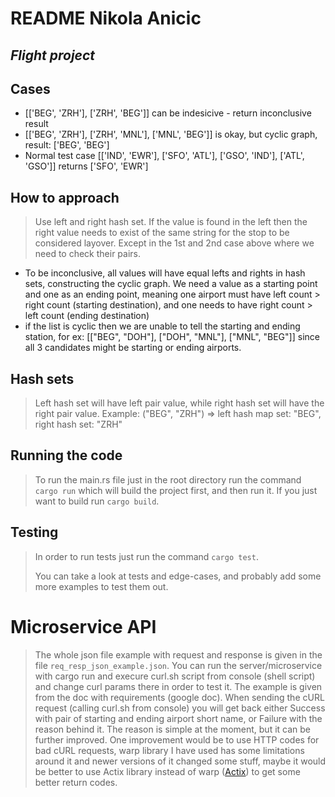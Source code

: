 # README Nikola Anicic
## _Flight project_

## Cases
- [['BEG', 'ZRH'], ['ZRH', 'BEG']] can be indesicive - return inconclusive result
- [['BEG', 'ZRH'], ['ZRH', 'MNL'], ['MNL', 'BEG']] is okay, but cyclic graph, result: ['BEG', 'BEG']
- Normal test case [['IND', 'EWR'], ['SFO', 'ATL'], ['GSO', 'IND'], ['ATL', 'GSO']] returns ['SFO', 'EWR']

## How to approach
> Use left and right hash set. If the value is found in the left then the right value needs to exist of the same string for the stop to be considered layover. Except in the 1st and 2nd case above where we need to check their pairs.
- To be inconclusive, all values will have equal lefts and rights in hash sets, constructing the cyclic graph. We need a value as a starting point and one as an ending point, meaning one airport must have left count > right count (starting destination), and one needs to have right count > left count (ending destination)
- if the list is cyclic then we are unable to tell the starting and ending station, for ex: [["BEG", "DOH"], ["DOH", "MNL"], ["MNL", "BEG"]] since all 3 candidates might be starting or ending airports.


## Hash sets
> Left hash set will have left pair value, while right hash set will have the right pair value.
> Example: ("BEG", "ZRH") => left hash map set: "BEG", right hash set: "ZRH"

## Running the code
> To run the main.rs file just in the root directory run the command `cargo run` which will build the project first, and then run it. If you just want to build run `cargo build`.

## Testing
> In order to run tests just run the command `cargo test`.
> 
> You can take a look at tests and edge-cases, and probably add some more examples to test them out.


# Microservice API

> The whole json file example with request and response is given in the file `req_resp_json_example.json`. You can run the server/microservice with cargo run and execure curl.sh script from console (shell script) and change curl params there in order to test it. 
The example is given from the doc with requirements (google doc). When sending the cURL request (calling curl.sh from console) you will get back either Success with pair of starting and ending airport short name, or Failure with the reason behind it. 
The reason is simple at the moment, but it can be further improved.
One improvement would be to use HTTP codes for bad cURL requests, warp library I have used has some limitations around it and newer versions of it changed some stuff, maybe it would be better to use Actix library instead of warp ([Actix](https://actix.rs/)) to get some better return codes.